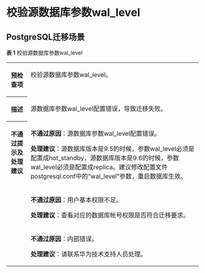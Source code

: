# 校验源数据库参数wal\_level<a name="drs_11_0054"></a>

## PostgreSQL迁移场景<a name="section989017373417"></a>

**表 1**  校验源数据库参数wal\_level

<a name="table18108192214474"></a>
<table><tbody><tr id="row19108192294711"><th class="firstcol" valign="top" width="11%" id="mcps1.2.3.1.1"><p id="p191087222477"><a name="p191087222477"></a><a name="p191087222477"></a><strong id="b13108162214473"><a name="b13108162214473"></a><a name="b13108162214473"></a>预检查项</strong></p>
</th>
<td class="cellrowborder" valign="top" width="89%" headers="mcps1.2.3.1.1 "><p id="p12789050113415"><a name="p12789050113415"></a><a name="p12789050113415"></a>校验源数据库参数wal_level。</p>
</td>
</tr>
<tr id="row3108132254714"><th class="firstcol" valign="top" width="11%" id="mcps1.2.3.2.1"><p id="p1710810224473"><a name="p1710810224473"></a><a name="p1710810224473"></a><strong id="b510892211472"><a name="b510892211472"></a><a name="b510892211472"></a>描述</strong></p>
</th>
<td class="cellrowborder" valign="top" width="89%" headers="mcps1.2.3.2.1 "><p id="p16970716173516"><a name="p16970716173516"></a><a name="p16970716173516"></a>源数据库参数wal_level配置错误，导致迁移失败。</p>
</td>
</tr>
<tr id="row212432224711"><th class="firstcol" rowspan="3" valign="top" width="11%" id="mcps1.2.3.3.1"><p id="p1412462211472"><a name="p1412462211472"></a><a name="p1412462211472"></a><strong id="b111246227470"><a name="b111246227470"></a><a name="b111246227470"></a>不通过提示及<strong id="b55807361765"><a name="b55807361765"></a><a name="b55807361765"></a>处理建议</strong></strong></p>
</th>
<td class="cellrowborder" valign="top" width="89%" headers="mcps1.2.3.3.1 "><p id="p10238432105217"><a name="p10238432105217"></a><a name="p10238432105217"></a><strong id="b158710141570"><a name="b158710141570"></a><a name="b158710141570"></a>不通过原因</strong>：源数据库参数wal_level配置错误。</p>
<p id="p1755594465312"><a name="p1755594465312"></a><a name="p1755594465312"></a><strong id="b143301751711"><a name="b143301751711"></a><a name="b143301751711"></a>处理建议</strong>：源数据库版本是9.5的时候，参数wal_level必须是配置成hot_standby，源数据库版本是9.6的时候，参数wal_level必须是配置成replica。建议修改配置文件postgresql.conf中的<span class="parmname" id="parmname98930259332"><a name="parmname98930259332"></a><a name="parmname98930259332"></a>“wal_level”</span>参数，重启数据库生效。</p>
</td>
</tr>
<tr id="row7103191644817"><td class="cellrowborder" valign="top" headers="mcps1.2.3.3.1 "><p id="p79614275530"><a name="p79614275530"></a><a name="p79614275530"></a><strong id="b3838321145715"><a name="b3838321145715"></a><a name="b3838321145715"></a>不通过原因</strong>：用户基本权限不足。</p>
<p id="p17341101345410"><a name="p17341101345410"></a><a name="p17341101345410"></a><strong id="b124556816715"><a name="b124556816715"></a><a name="b124556816715"></a>处理建议</strong>：查看对应的数据库帐号权限是否符合迁移要求。</p>
</td>
</tr>
<tr id="row11510519174813"><td class="cellrowborder" valign="top" headers="mcps1.2.3.3.1 "><p id="p117543371522"><a name="p117543371522"></a><a name="p117543371522"></a><strong id="b1227672515714"><a name="b1227672515714"></a><a name="b1227672515714"></a>不通过原因</strong>：内部错误。</p>
<p id="p1490342055417"><a name="p1490342055417"></a><a name="p1490342055417"></a><strong id="b97676102710"><a name="b97676102710"></a><a name="b97676102710"></a>处理建议</strong>：请联系华为技术支持人员处理。</p>
</td>
</tr>
</tbody>
</table>

